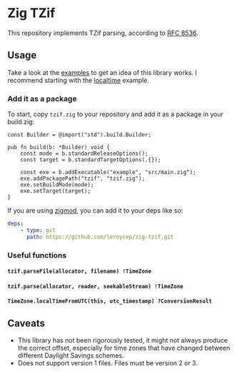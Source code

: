 # Zig TZif

This repository implements TZif parsing, according to [RFC 8536][].

[rfc 8536]: https://tools.ietf.org/html/rfc8536

## Usage

Take a look at the [examples][] to get an idea of this library works. I
recommend starting with the [localtime][] example.

[examples]: ./examples/
[localtime]: ./examples/localtime.zig

### Add it as a package

To start, copy `tzif.zig` to your repository and add it as a package in your
build.zig:

```zig
const Builder = @import("std").build.Builder;

pub fn build(b: *Builder) void {
    const mode = b.standardReleaseOptions();
    const target = b.standardTargetOptions(.{});

    const exe = b.addExecutable("example", "src/main.zig");
    exe.addPackagePath("tzif", "tzif.zig");
    exe.setBuildMode(mode);
    exe.setTarget(target);
}
```

If you are using [zigmod][], you can add it to your deps like so:

```yaml
deps:
    - type: git
      path: https://github.com/leroycep/zig-tzif.git
```

[zigmod]: https://github.com/nektro/zigmod

### Useful functions

#### `tzif.parseFile(allocator, filename) !TimeZone`

#### `tzif.parse(allocator, reader, seekableStream) !TimeZone`

#### `TimeZone.localTimeFromUTC(this, utc_timestamp) ?ConversionResult`

## Caveats

-   This library has not been rigorously tested, it might not always produce the
    correct offset, especially for time zones that have changed between
    different Daylight Savings schemes.
-   Does not support version 1 files. Files must be version 2 or 3.

